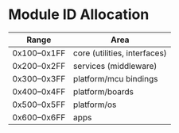 
# Module ID Allocation

| Range        | Area                              |
|--------------|-----------------------------------|
| 0x100–0x1FF | core (utilities, interfaces)      |
| 0x200–0x2FF | services (middleware)             |
| 0x300–0x3FF | platform/mcu bindings             |
| 0x400–0x4FF | platform/boards                   |
| 0x500–0x5FF | platform/os                       |
| 0x600–0x6FF | apps                               |
